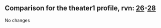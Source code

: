 ## Comparison for the theater1 profile, rvn: [26](https://github.com/PRO100KatYT/FortniteProfileRevisions/tree/main/profiles/theater1/26%20theater1.json)-[28](https://github.com/PRO100KatYT/FortniteProfileRevisions/tree/main/profiles/theater1/28%20theater1.json)

No changes
